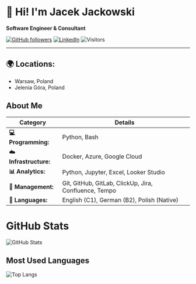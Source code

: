 # 👋 Hi! I'm Jacek Jackowski

**Software Engineer & Consultant**

[![GitHub followers](https://img.shields.io/github/followers/JacJacJr?label=Follow&style=social)](https://github.com/JacJacJr)
[![LinkedIn](https://img.shields.io/badge/LinkedIn-Connect-blue)](https://www.linkedin.com/in/jacek-m-jackowski/details/experience/)
![Visitors](https://api.visitorbadge.io/api/visitors?path=JacJacJr&label=Visitors&labelColor=%231f2833&countColor=%2345a29e&style=plastic)

---

## 🌍 Locations:
- Warsaw, Poland  
- Jelenia Góra, Poland  

## About Me

| **Category**          | **Details**                                                     |
|-----------------------|-----------------------------------------------------------------|
| **💻 Programming:**   | Python, Bash                                                    |
| **☁️ Infrastructure:**| Docker, Azure, Google Cloud                                     |
| **📊 Analytics:**     | Python, Jupyter, Excel, Looker Studio                           |
| **📓 Management:**    | Git, GitHub, GitLab, ClickUp, Jira, Confluence, Tempo           |
| **💭 Languages:**     | English (C1), German (B2), Polish (Native)                      |

# GitHub Stats

![GitHub Stats](https://github-readme-stats.vercel.app/api?username=JacJacJr&show_icons=true&theme=blueberry)

## Most Used Languages

![Top Langs](https://github-readme-stats.vercel.app/api/top-langs/?username=JacJacJr&layout=compact&theme=blueberry)